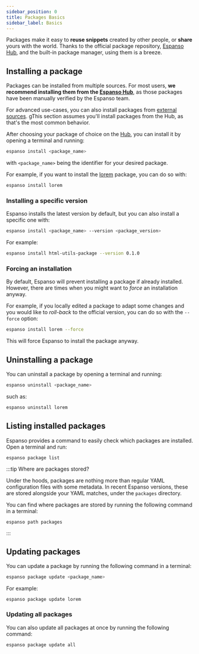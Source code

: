 ```yaml
---
sidebar_position: 0
title: Packages Basics
sidebar_label: Basics
---
```


Packages make it easy to **reuse snippets** created by other people, or **share** yours with the world. Thanks to the official package repository, [Espanso Hub](https://hub.espanso.org), and the built-in package manager, using them is a breeze.

## Installing a package

Packages can be installed from multiple sources. For most users, **we recommend installing them from the [Espanso Hub](https://hub.espanso.org/)**, as those packages have been manually verified by the Espanso team.

For advanced use-cases, you can also install packages from [external sources](../external-packages/). gThis section assumes you'll install packages from the Hub, as that's the most common behavior.

After choosing your package of choice on the [Hub](https://hub.espanso.org/), you can install it by opening a terminal
and running:

```bash
espanso install <package_name>
```

with `<package_name>` being the identifier for your desired package.

For example, if you want to install the [lorem](https://hub.espanso.org/lorem) package,
you can do so with:

```bash
espanso install lorem
```

### Installing a specific version

Espanso installs the latest version by default, but you can also install a specific one with:

```bash
espanso install <package_name> --version <package_version>
```

For example:

```bash
espanso install html-utils-package --version 0.1.0
```

### Forcing an installation

By default, Espanso will prevent installing a package if already installed.
However, there are times when you might want to _force_ an installation anyway.

For example, if you locally edited a package to adapt some changes and you would
like to _roll-back_ to the official version, you can do so with the `--force` option:

```bash
espanso install lorem --force
```

This will force Espanso to install the package anyway.

## Uninstalling a package

You can uninstall a package by opening a terminal and running:

```bash
espanso uninstall <package_name>
```

such as:

```bash
espanso uninstall lorem
```

## Listing installed packages

Espanso provides a command to easily check which packages are installed. Open a terminal and run:

```
espanso package list
```

:::tip Where are packages stored?

Under the hoods, packages are nothing more than regular YAML configuration files with some metadata.
In recent Espanso versions, these are stored alongside your YAML matches, under the `packages` directory.

You can find where packages are stored by running the following command in a terminal:

```
espanso path packages
```

:::

## Updating packages

You can update a package by running the following command in a terminal:

```bash
espanso package update <package_name>
```

For example:

```
espanso package update lorem
```

### Updating all packages

You can also update all packages at once by running the following command:

```bash
espanso package update all
```
